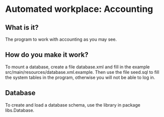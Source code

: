 # Automated workplace: Accounting
## What is it?
The program to work with accounting as you may see.
## How do you make it work?
To mount a database, create a file database.xml and fill in the example 
src/main/resources/database.xml.example.
Then use the file seed.sql to fill the system tables in the program, 
otherwise you will not be able to log in.
## Database
To create and load a database schema, use the library in package libs.Database.
